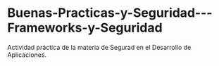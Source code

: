 # Buenas-Practicas-y-Seguridad---Frameworks-y-Seguridad
Actividad práctica de la materia de Segurad en el Desarrollo de Aplicaciones.
